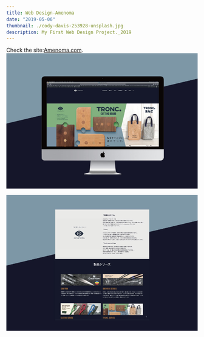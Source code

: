 ```yaml
---
title: Web Design-Amenoma
date: "2019-05-06"
thumbnail: ./cody-davis-253928-unsplash.jpg
description: My First Web Design Project._2019
---
```

Check the site:<a href="http://amenoma.com">Amenoma.com</a>.
![It's all blue](./cody-davis-253925-unsplash.jpg)

![It's all blue](./cody-davis-259003-unsplash.jpg)